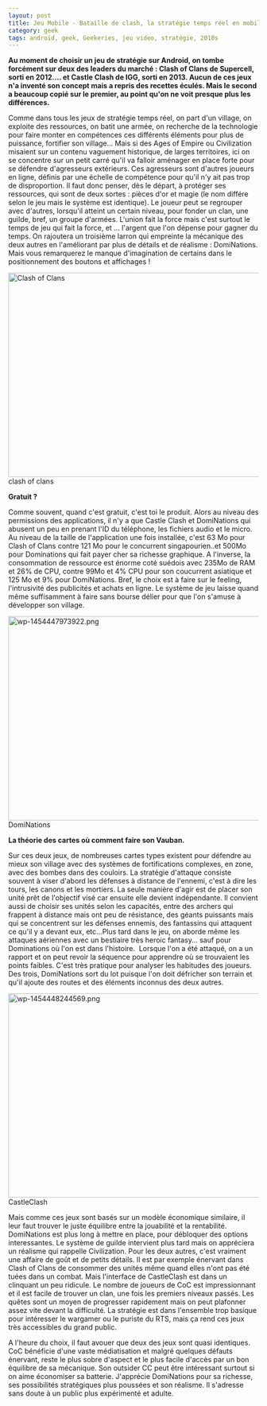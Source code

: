 ```yaml
---
layout: post
title: Jeu Mobile - Bataille de clash, la stratégie temps réel en mobile
category: geek
tags: android, geek, Geekeries, jeu video, stratégie, 2010s
---
```

**Au moment de choisir un jeu de stratégie sur Android, on tombe forcément sur deux des leaders du marché : Clash of Clans de Supercell, sorti en 2012.... et Castle Clash de IGG, sorti en 2013. Aucun de ces jeux n'a inventé son concept mais a repris des recettes éculés. Mais le second a beaucoup copié sur le premier, au point qu'on ne voit presque plus les différences.**

Comme dans tous les jeux de stratégie temps réel, on part d'un village, on exploite des ressources, on batit une armée, on recherche de la technologie pour faire monter en compétences ces différents éléments pour plus de puissance, fortifier son village... Mais si des Ages of Empire ou Civilization misaient sur un contenu vaguement historique, de larges territoires, ici on se concentre sur un petit carré qu'il va falloir aménager en place forte pour se défendre d'agresseurs extérieurs. Ces agresseurs sont d'autres joueurs en ligne, définis par une échelle de compétence pour qu'il n'y ait pas trop de disproportion. Il faut donc penser, dès le départ, à protéger ses ressources, qui sont de deux sortes : pièces d'or et magie (le nom différe selon le jeu mais le système est identique). Le joueur peut se regrouper avec d'autres, lorsqu'il atteint un certain niveau, pour fonder un clan, une guilde, bref, un groupe d'armées. L'union fait la force mais c'est surtout le temps de jeu qui fait la force, et ... l'argent que l'on dépense pour gagner du temps. On rajoutera un troisième larron qui empreinte la mécanique des deux autres en l'améliorant par plus de détails et de réalisme : DomiNations. Mais vous remarquerez le manque d'imagination de certains dans le positionnement des boutons et affichages !

<img class="size-full wp-image-887" src="https://cheziceman.files.wordpress.com/2016/02/wp-1454448016129.png" alt="Clash of Clans" width="730" height="411" />
clash of clans

**Gratuit ?**

Comme souvent, quand c'est gratuit, c'est toi le produit. Alors au niveau des permissions des applications, il n'y a que Castle Clash et DomiNations qui abusent un peu en prenant l'ID du téléphone, les fichiers audio et le micro. Au niveau de la taille de l'application une fois installée, c'est 63 Mo pour Clash of Clans contre 121 Mo pour le concurrent singapourien..et 500Mo pour Dominations qui fait payer cher sa richesse graphique. A l'inverse, la consommation de ressource est énorme coté suédois avec 235Mo de RAM et 26% de CPU, contre 99Mo et 4% CPU pour son coucurrent asiatique et 125 Mo et 9% pour DomiNations. Bref, le choix est à faire sur le feeling, l'intrusivité des publicités et achats en ligne. Le système de jeu laisse quand même suffisamment à faire sans bourse délier pour que l'on s'amuse à développer son village.

<img class="wp-image-886 size-full" src="https://cheziceman.files.wordpress.com/2016/02/wp-1454447973922.png" alt="wp-1454447973922.png" width="730" height="411" />
DomiNations

**La théorie des cartes où comment faire son Vauban.**

Sur ces deux jeux, de nombreuses cartes types existent pour défendre au mieux son village avec des systèmes de fortifications complexes, en zone, avec des bombes dans des couloirs. La stratégie d'attaque consiste souvent à viser d'abord les défenses à distance de l'ennemi, c'est à dire les tours, les canons et les mortiers. La seule manière d'agir est de placer son unité prêt de l'objectif visé car ensuite elle devient indépendante. Il convient aussi de choisir ses unités selon les capacités, entre des archers qui frappent à distance mais ont peu de résistance, des géants puissants mais qui se concentrent sur les défenses ennemis, des fantassins qui attaquent ce qu'il y a devant eux, etc...Plus tard dans le jeu, on aborde même les attaques aériennes avec un bestiaire très heroic fantasy... sauf pour Dominations où l'on est dans l'histoire.  Lorsque l'on a été attaqué, on a un rapport et on peut revoir la séquence pour apprendre où se trouvaient les points faibles. C'est très pratique pour analyser les habitudes des joueurs. Des trois, DomiNations sort du lot puisque l'on doit défricher son terrain et qu'il ajoute des routes et des éléments inconnus des deux autres.

<img class="wp-image-890 size-full" src="https://cheziceman.files.wordpress.com/2016/02/wp-1454448244569.png" alt="wp-1454448244569.png" width="730" height="411" />
CastleClash

Mais comme ces jeux sont basés sur un modèle économique similaire, il leur faut trouver le juste équilibre entre la jouabilité et la rentabilité. DomiNations est plus long à mettre en place, pour débloquer des options interessantes. Le système de guilde intervient plus tard mais on appréciera un réalisme qui rappelle Civilization. Pour les deux autres, c'est vraiment une affaire de goût et de petits détails. Il est par exemple énervant dans Clash of Clans de consommer des unités même quand elles n'ont pas été tuées dans un combat. Mais l'interface de CastleClash est dans un clinquant un peu ridicule. Le nombre de joueurs de CoC est impressionnant et il est facile de trouver un clan, une fois les premiers niveaux passés. Les quêtes sont un moyen de progresser rapidement mais on peut plafonner assez vite devant la difficulté. La stratégie est dans l'ensemble trop basique pour intéresser le wargamer ou le puriste du RTS, mais ça rend ces jeux très accessibles du grand public.

A l'heure du choix, il faut avouer que deux des jeux sont quasi identiques. CoC bénéficie d'une vaste médiatisation et malgré quelques défauts énervant, reste le plus sobre d'aspect et le plus facile d'accès par un bon équilibre de sa mécanique. Son outsider CC peut être intéressant surtout si on aime économiser sa batterie. J'apprécie DomiNations pour sa richesse, ses possibilités stratégiques plus poussées et son réalisme. Il s'adresse sans doute à un public plus expérimenté et adulte.
